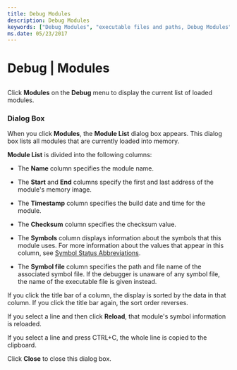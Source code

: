 ```yaml
---
title: Debug Modules
description: Debug Modules
keywords: ["Debug Modules", "executable files and paths, Debug Modules"]
ms.date: 05/23/2017
---
```


# Debug | Modules


## <span id="ddk_debug_modules_dbg"></span><span id="DDK_DEBUG_MODULES_DBG"></span>


Click **Modules** on the **Debug** menu to display the current list of loaded modules.

### <span id="dialog_box"></span><span id="DIALOG_BOX"></span>Dialog Box

When you click **Modules**, the **Module List** dialog box appears. This dialog box lists all modules that are currently loaded into memory.

**Module List** is divided into the following columns:

-   The **Name** column specifies the module name.

-   The **Start** and **End** columns specify the first and last address of the module's memory image.

-   The **Timestamp** column specifies the build date and time for the module.

-   The **Checksum** column specifies the checksum value.

-   The **Symbols** column displays information about the symbols that this module uses. For more information about the values that appear in this column, see [Symbol Status Abbreviations](symbol-status-abbreviations.md).

-   The **Symbol file** column specifies the path and file name of the associated symbol file. If the debugger is unaware of any symbol file, the name of the executable file is given instead.

If you click the title bar of a column, the display is sorted by the data in that column. If you click the title bar again, the sort order reverses.

If you select a line and then click **Reload**, that module's symbol information is reloaded.

If you select a line and press CTRL+C, the whole line is copied to the clipboard.

Click **Close** to close this dialog box.

 

 





